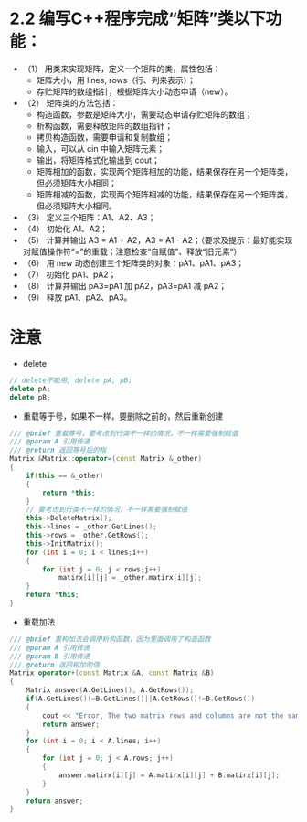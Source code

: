 # 2.2 编写C++程序完成“矩阵”类以下功能：
* （1） 用类来实现矩阵，定义一个矩阵的类，属性包括：
    * 矩阵大小，用 lines, rows（行、列来表示）；
    * 存贮矩阵的数组指针，根据矩阵大小动态申请（new）。
* （2） 矩阵类的方法包括：
    * 构造函数，参数是矩阵大小，需要动态申请存贮矩阵的数组；
    * 析构函数，需要释放矩阵的数组指针；
    * 拷贝构造函数，需要申请和复制数组；
    * 输入，可以从 cin 中输入矩阵元素；
    * 输出，将矩阵格式化输出到 cout；
    * 矩阵相加的函数，实现两个矩阵相加的功能，结果保存在另一个矩阵类，但必须矩阵大小相同；
    * 矩阵相减的函数，实现两个矩阵相减的功能，结果保存在另一个矩阵类，但必须矩阵大小相同。
* （3） 定义三个矩阵：A1、A2、A3；
* （4） 初始化 A1、A2；
* （5） 计算并输出 A3 = A1 + A2，A3 = A1 - A2；（要求及提示：最好能实现对赋值操作符“=”的重载；注意检查“自赋值”、释放“旧元素”）
* （6） 用 new 动态创建三个矩阵类的对象：pA1、pA1、pA3；
* （7） 初始化 pA1、pA2；
* （8） 计算并输出 pA3=pA1 加 pA2，pA3=pA1 减 pA2；
* （9） 释放 pA1、pA2、pA3。
# 注意
* delete
```CPP
// delete不能用, delete pA, pB;
delete pA;
delete pB;
```
* 重载等于号，如果不一样，要删除之前的，然后重新创建
```CPP
/// @brief 重载等号，要考虑到行类不一样的情况，不一样需要强制赋值
/// @param A 引用传递
/// @return 返回等号后的指
Matrix &Matrix::operator=(const Matrix &_other)
{
    if(this == &_other)
    {
        return *this;
    }
    // 要考虑到行类不一样的情况，不一样需要强制赋值
    this->DeleteMatrix();
    this->lines = _other.GetLines();
    this->rows = _other.GetRows();
    this->InitMatrix();
    for (int i = 0; i < lines;i++)
    {
        for (int j = 0; j < rows;j++)
            matirx[i][j] = _other.matirx[i][j];
    }
    return *this;
}
```
* 重载加法
```CPP
/// @brief 重构加法会调用析构函数，因为里面调用了构造函数
/// @param A 引用传递
/// @param B 引用传递
/// @return 返回相加的值
Matrix operator+(const Matrix &A, const Matrix &B)
{
    Matrix answer(A.GetLines(), A.GetRows());
    if(A.GetLines()!=B.GetLines()||A.GetRows()!=B.GetRows())
    {
        cout << "Error, The two matrix rows and columns are not the same." << endl;
        return answer;
    }
    for (int i = 0; i < A.lines; i++)
    {
        for (int j = 0; j < A.rows; j++)
        {
            answer.matirx[i][j] = A.matirx[i][j] + B.matirx[i][j];
        }
    }
    return answer;
}
```
